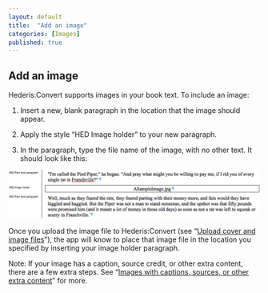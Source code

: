 ```yaml
---
layout: default
title:  "Add an image"
categories: [Images]
published: true
---
```


<section data-type="chapter" class="hsecchapter" data-hederis-type="hsecchapter" id="pdcpxJyQ3"><h1 data-hederis-type="hblkchaptitle" class="hblkchaptitle" id="piuVSppgu">Add an image</h1>
    <p class="hblkp" data-hederis-type="hblkp" id="pjdvlubkW">Hederis:Convert supports images in your book text. To include an image:</p>
    <ol class="hwprnum-liststart" data-hederis-type="hwprnum-liststart" id="psih3N12M"><li class="hblkoli" data-hederis-type="hblkoli" id="li8r8hrsyG"><p class="hblkoli" data-hederis-type="hblkoli" id="pIqZaNvW3">Insert a new, blank paragraph in the location that the image should appear.</p></li>
    <li class="hblkoli" data-hederis-type="hblkoli" id="liyqYlShAO"><p class="hblkoli" data-hederis-type="hblkoli" id="pXkBPCdrV">Apply the style &#8220;HED Image holder&#8221; to your new paragraph.</p></li>
    <li class="hblkoli" data-hederis-type="hblkoli" id="liidiFy7Be"><p class="hblkoli" data-hederis-type="hblkoli" id="pz9ILNkyw">In the paragraph, type the file name of the image, with no other text. It should look like this:</p></li>
    </ol>
    <img data-hederis-type="hblkimg" class="hblkimg" id="pl6t03Zx3" src="/images/image-1.png"/>
    <p class="hblkp" data-hederis-type="hblkp" id="pgmnLbV29">Once you upload the image file to Hederis:Convert (see &#8220;<a href="{% post_url 2019-03-03-06-Uploadacoverfile %}" id="pFqzf76IV"><span class="Hyperlink" id="pp9bsjxwP">Upload cover and image files</span></a>&#8221;), the app will know to place that image file in the location you specified by inserting your image holder paragraph.</p>
    <p class="hblkp" data-hederis-type="hblkp" id="psXP7CR8J">Note: If your image has a caption, source credit, or other extra content, there are a few extra steps. See &#8220;<a href="{% post_url 2019-03-03-05-Imageswithcaptionssourcesorotherextracontent %}" id="pywImJOH3"><span class="Hyperlink" id="pfdlLelAh">Images with captions, sources, or other extra content</span></a>&#8221; for more.</p>
    </section>
    